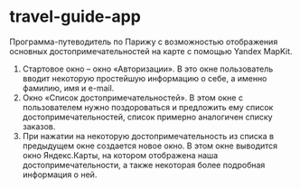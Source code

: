 # travel-guide-app
Программа-путеводитель по Парижу с возможностью отображения основных достопримечательностей
на карте с помощью Yandex MapKit.
1. Стартовое окно – окно «Авторизации». В это окне пользователь вводит
некоторую простейшую информацию о себе, а именно фамилию, имя и e-mail.
2. Окно «Список достопримечательностей». В этом окне с пользователем нужно
поздороваться и предложить ему список достопримечательностей, список примерно
аналогичен списку заказов.
3. При нажатии на некоторую достопримечательность из списка в предыдущем
окне создается новое окно. В этом окне выводится окно Яндекс.Карты, на котором
отображена наша достопримечательности, а также некоторая более подробная
информация о ней.
